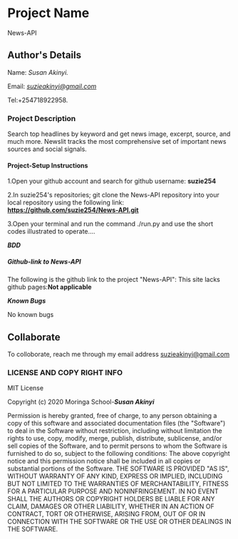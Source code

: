 # Project Name

News-API

## Author's Details

Name: *Susan Akinyi.*

Email: *suzieakinyi@gmail.com*

Tel:+254718922958.

### Project Description

Search top headlines by keyword and get news image, excerpt, source, and much more. Newslit tracks the most comprehensive set of important news sources and social signals.

#### Project-Setup Instructions

1.Open your github account and search for github username: **suzie254**

2.In suzie254's repositories; git clone the News-API repository into your local repository using the following link: **<https://github.com/suzie254/News-API.git>**

3.Open your terminal and run the command ./run.py and use the short codes illustrated to operate....

***BDD***

##### Github-link to News-API

The following is the github link to the project "News-API":
This site lacks github pages:**Not applicable**

***Known Bugs***

No known bugs

## Collaborate

To colloborate, reach me through my email address suzieakinyi@gmail.com

### LICENSE AND COPY RIGHT INFO

MIT License

Copyright (c) 2020 Moringa School-***Susan Akinyi***

Permission is hereby granted, free of charge, to any person obtaining a copy of this software and associated documentation files (the "Software") to deal in the Software without restriction, including without limitation the rights to use, copy, modify, merge, publish, distribute, sublicense, and/or sell copies of the Software, and to permit persons to whom the Software is furnished to do so, subject to the following conditions:
The above copyright notice and this permission notice shall be included in all copies or substantial portions of the Software.
THE SOFTWARE IS PROVIDED "AS IS", WITHOUT WARRANTY OF ANY KIND, EXPRESS OR IMPLIED, INCLUDING BUT NOT LIMITED TO THE WARRANTIES OF MERCHANTABILITY, FITNESS FOR A PARTICULAR PURPOSE AND NONINFRINGEMENT. IN NO EVENT SHALL THE AUTHORS OR COPYRIGHT HOLDERS BE LIABLE FOR ANY CLAIM, DAMAGES OR OTHER LIABILITY, WHETHER IN AN ACTION OF CONTRACT, TORT OR OTHERWISE, ARISING FROM, OUT OF OR IN CONNECTION WITH THE SOFTWARE OR THE USE OR OTHER DEALINGS IN THE SOFTWARE.
